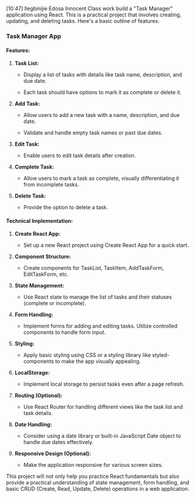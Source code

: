 [10:47] Ilegbinijie Edosa Innocent
Class work 
 build a "Task Manager" application using React. This is a practical project that involves creating, updating, and deleting tasks. Here's a basic outline of features:
 
### Task Manager App
 
#### Features:
 
1. **Task List:**

   - Display a list of tasks with details like task name, description, and due date.

   - Each task should have options to mark it as complete or delete it.
 
2. **Add Task:**

   - Allow users to add a new task with a name, description, and due date.

   - Validate and handle empty task names or past due dates.
 
3. **Edit Task:**

   - Enable users to edit task details after creation.
 
4. **Complete Task:**

   - Allow users to mark a task as complete, visually differentiating it from incomplete tasks.
 
5. **Delete Task:**

   - Provide the option to delete a task.
 
#### Technical Implementation:
 
1. **Create React App:**

   - Set up a new React project using Create React App for a quick start.
 
2. **Component Structure:**

   - Create components for TaskList, TaskItem, AddTaskForm, EditTaskForm, etc.
 
3. **State Management:**

   - Use React state to manage the list of tasks and their statuses (complete or incomplete).
 
4. **Form Handling:**

   - Implement forms for adding and editing tasks. Utilize controlled components to handle form input.
 
5. **Styling:**

   - Apply basic styling using CSS or a styling library like styled-components to make the app visually appealing.
 
6. **LocalStorage:**

   - Implement local storage to persist tasks even after a page refresh.
 
7. **Routing (Optional):**

   - Use React Router for handling different views like the task list and task details.
 
8. **Date Handling:**

   - Consider using a date library or built-in JavaScript Date object to handle due dates effectively.
 
9. **Responsive Design (Optional):**

   - Make the application responsive for various screen sizes.
 
 
This project will not only help you practice React fundamentals but also provide a practical understanding of state management, form handling, and basic CRUD (Create, Read, Update, Delete) operations in a web application.

